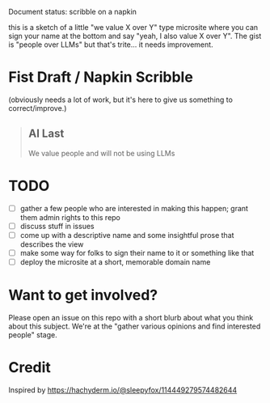 Document status: scribble on a napkin

this is a sketch of a little "we value X over Y" type microsite where you can sign your name at the bottom and say "yeah, I also value X over Y". The gist is "people over LLMs" but that's trite... it needs improvement.

# Fist Draft / Napkin Scribble

(obviously needs a lot of work, but it's here to give us something to correct/improve.)

> ## AI Last
>
> We value people and will not be using LLMs

# TODO

- [ ] gather a few people who are interested in making this happen; grant them admin rights to this repo
- [ ] discuss stuff in issues
- [ ] come up with a descriptive name and some insightful prose that describes the view
- [ ] make some way for folks to sign their name to it or something like that
- [ ] deploy the microsite at a short, memorable domain name

# Want to get involved?

Please open an issue on this repo with a short blurb about what you think about this subject. We're at the "gather various opinions and find interested people" stage.

# Credit

Inspired by https://hachyderm.io/@sleepyfox/114449279574482644
